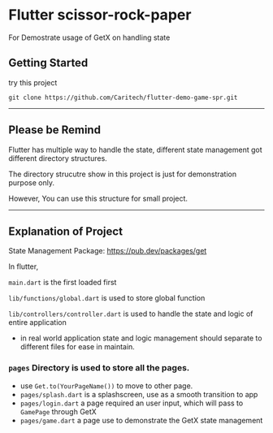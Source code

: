 # Flutter scissor-rock-paper

For Demostrate usage of GetX on handling state

## Getting Started

try this project

`git clone https://github.com/Caritech/flutter-demo-game-spr.git`

---

## Please be Remind

Flutter has multiple way to handle the state, different state management got different directory structures.

The directory strucutre show in this project is just for demonstration purpose only.

However, You can use this structure for small project.

---

## Explanation  of Project

State Management Package: https://pub.dev/packages/get

In flutter, 

`main.dart` is the first loaded first

`lib/functions/global.dart` is used to store global function

`lib/controllers/controller.dart` is used to handle the state and logic of entire application

* in real world application state and logic management should separate to different files for ease in maintain.

### `pages` Directory is used to store all the pages.
- use `Get.to(YourPageName())` to move to other page.
- `pages/splash.dart` is a splashscreen, use as a smooth transition to app
- `pages/login.dart` a page required an user input, which will pass to `GamePage` through GetX
- `pages/game.dart` a page use to demonstrate the GetX state management




